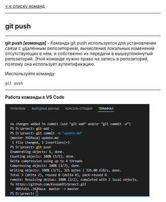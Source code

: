 [< к списку команд](../command.md)

---

## git push

---

**git push *[команда]*** -
   Команда git push используется для установления связи с удалённым репозиторием, вычисления локальных изменений отсутствующих в нём, и собственно их передачи в вышеупомянутый репозиторий. Этой команде нужно право на запись в репозиторий, поэтому она использует аутентификацию.


Ииспользуйте команду:

```bash=
git push
```

---

**Работа команды в VS Code**

![](../png/commands.png)